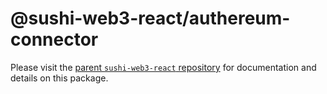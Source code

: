 # @sushi-web3-react/authereum-connector

Please visit the [parent `sushi-web3-react` repository](https://github.com/sushiswap/sushi-web3-react) for documentation and details on this package.
